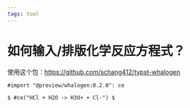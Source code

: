 ```yaml
---
tags: tool
---
```

# 如何输入/排版化学反应方程式？

使用这个包：https://github.com/schang412/typst-whalogen

```typst
#import "@preview/whalogen:0.2.0": ce

$ #ce("HCl + H2O -> H3O+ + Cl-") $
```
